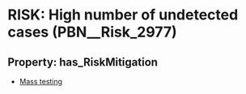 # RISK: __High number of undetected cases__ (PBN__Risk_2977)

## Property: has_RiskMitigation

* [Mass testing](PBN__Mitigation_1)

